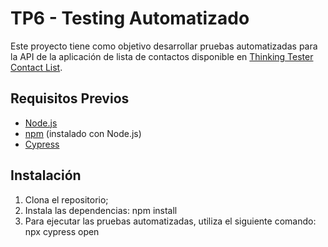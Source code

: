 # TP6 - Testing Automatizado

Este proyecto tiene como objetivo desarrollar pruebas automatizadas para la API de la aplicación de lista de contactos disponible en [Thinking Tester Contact List](https://thinking-tester-contact-list.herokuapp.com/).

## Requisitos Previos

- [Node.js](https://nodejs.org/)
- [npm](https://www.npmjs.com/) (instalado con Node.js)
- [Cypress](https://www.cypress.io/)

## Instalación

1. Clona el repositorio;
2. Instala las dependencias: npm install
3. Para ejecutar las pruebas automatizadas, utiliza el siguiente comando: npx cypress open

